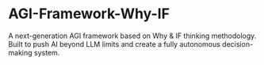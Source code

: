 # AGI-Framework-Why-IF
A next-generation AGI framework based on Why &amp; IF thinking methodology.   Built to push AI beyond LLM limits and create a fully autonomous decision-making system.
